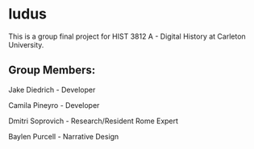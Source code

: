 # ludus
This is a group final project for HIST 3812 A - Digital History at Carleton University.

## Group Members:
Jake Diedrich - Developer 

Camila Pineyro - Developer

Dmitri Soprovich - Research/Resident Rome Expert

Baylen Purcell - Narrative Design
